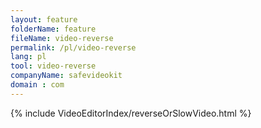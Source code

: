 ```yaml
---
layout: feature
folderName: feature
fileName: video-reverse
permalink: /pl/video-reverse
lang: pl
tool: video-reverse
companyName: safevideokit
domain : com
---
```


{% include VideoEditorIndex/reverseOrSlowVideo.html %}

   